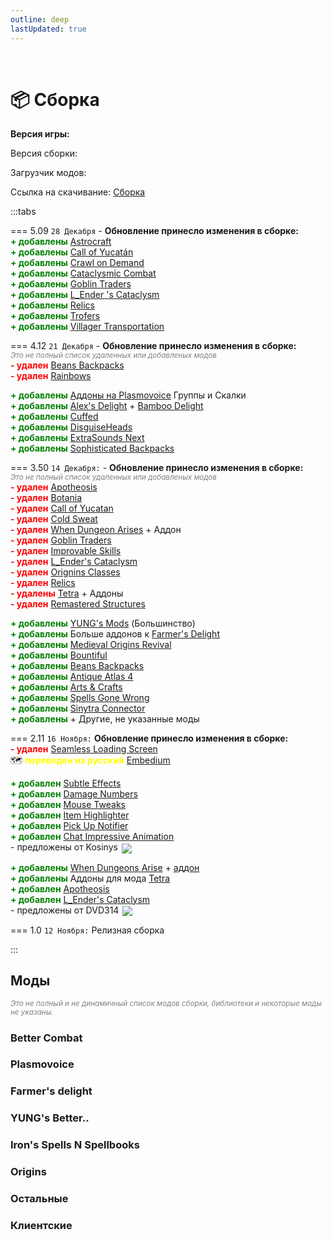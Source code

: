 ```yaml
---
outline: deep
lastUpdated: true
---
```


<Pill name="ML Magic" link="./" icon="solar:archive-bold-duotone" color="#868dcc" /> <br/>
 
# 📦 Сборка

**Версия игры: <Badge type="info" text="1.20.1" />**

Версия сборки: <Badge type="info" text="v5.09" />

Загрузчик модов: <Badge type="info" text="Forge" />

Ссылка на скачивание: [Сборка](https://drive.google.com/file/d/1a8K8X5782bNDVQzNSt-erKd7aEdRItTZ/view?usp=sharing) 


:::tabs 

=== 5.09 
<Badge type="info" text="v5.09"/> `28 Декабря` - **Обновление принесло изменения в сборке:**  <br/> 
**<span style="color: green;">+ добавлены</span>** [Astrocraft](https://www.curseforge.com/minecraft/mc-mods/astrocraft-mod) <br/>
**<span style="color: green;">+ добавлены</span>** [Call of Yucatán](https://www.curseforge.com/minecraft/mc-mods/call-of-yucutan) <br/>
**<span style="color: green;">+ добавлены</span>** [Crawl on Demand](https://www.curseforge.com/minecraft/mc-mods/crawl-on-demand) <br/>
**<span style="color: green;">+ добавлены</span>** [Cataclysmic Combat](https://www.curseforge.com/minecraft/mc-mods/cataclysmic-combat) <br/>
**<span style="color: green;">+ добавлены</span>** [Goblin Traders](https://www.curseforge.com/minecraft/mc-mods/goblin-traders) <br/>
**<span style="color: green;">+ добавлены</span>** [L_Ender 's Cataclysm](https://www.curseforge.com/minecraft/mc-mods/lendercataclysm) <br/>
**<span style="color: green;">+ добавлены</span>** [Relics](https://www.curseforge.com/minecraft/mc-mods/relics-mod) <br/>
**<span style="color: green;">+ добавлены</span>** [Trofers](https://www.curseforge.com/minecraft/mc-mods/trofers) <br/>
**<span style="color: green;">+ добавлены</span>** [Villager Transportation](https://modrinth.com/datapack/villager-transportation) <br/>

=== 4.12 
<Badge type="info" text="v4.12"/> `21 Декабря` - **Обновление принесло изменения в сборке:**  <br/> 
*<span style="color: gray;"><sup>Это не полный список удаленных или добавленых модов</sup></span>*<br/> 
**<span style="color: red;">- удален</span>** [Beans Backpacks](https://modrinth.com/mod/beans-backpacks) <br/>
**<span style="color: red;">- удален</span>** [Rainbows](https://modrinth.com/mod/rainboows) <br/>

**<span style="color: green;">+ добавлены</span>** [Аддоны на Plasmovoice](#plasmovoice) Группы и Скалки <br/>
**<span style="color: green;">+ добавлены</span>** [Alex\'s Delight](https://www.curseforge.com/minecraft/mc-mods/alexs-delight) + [Bamboo Delight](https://www.curseforge.com/minecraft/mc-mods/bamboo-delight) <br/>
**<span style="color: green;">+ добавлены</span>** [Cuffed](https://www.curseforge.com/minecraft/mc-mods/cuffed)<br/>
**<span style="color: green;">+ добавлены</span>** [DisguiseHeads](https://www.curseforge.com/minecraft/mc-mods/disguiseheads)<br/>
**<span style="color: green;">+ добавлены</span>** [ExtraSounds Next](https://www.curseforge.com/minecraft/mc-mods/extrasounds-forge)<br/>
**<span style="color: green;">+ добавлены</span>** [Sophisticated Backpacks](https://www.curseforge.com/minecraft/mc-mods/sophisticated-backpacks)<br/>


=== 3.50 
<Badge type="info" text="v3.50"/>  `14 Декабря:` - **Обновление принесло изменения в сборке:** <br/> 
*<span style="color: gray;"><sup>Это не полный список удаленных или добавленых модов</sup></span>*<br/> 
**<span style="color: red;">- удален</span>** [Apotheosis](https://www.curseforge.com/minecraft/mc-mods/apotheosis) <br/> 
**<span style="color: red;">- удален</span>** [Botania](https://www.curseforge.com/minecraft/mc-mods/botania) <br/>
**<span style="color: red;">- удален</span>** [Call of Yucatan](https://www.curseforge.com/minecraft/mc-mods/call-of-yucutan) <br/>
**<span style="color: red;">- удален</span>** [Cold Sweat](https://www.curseforge.com/minecraft/mc-mods/cold-sweat) <br/>
**<span style="color: red;">- удален</span>** [When Dungeon Arises](https://modrinth.com/mod/when-dungeons-arise) + Аддон <br/>
**<span style="color: red;">- удален</span>** [Goblin Traders](https://mrcrayfish.com/mods/goblintraders/download/ec0ce31fa1f8e4d82bfcfc2a45f9f8092f9fc2df) <br/>
**<span style="color: red;">- удален</span>** [Improvable Skills](https://modrinth.com/mod/improvable-skills) <br/>
**<span style="color: red;">- удален</span>** [L_Ender's Cataclysm](https://modrinth.com/mod/l_enders-cataclysm) <br/>
**<span style="color: red;">- удален</span>** [Orignins Classes](https://www.curseforge.com/minecraft/mc-mods/origins-classes-forge) <br/>
**<span style="color: red;">- удален</span>** [Relics](https://www.curseforge.com/minecraft/mc-mods/relics-mod) <br/>
**<span style="color: red;">- удалены</span>** [Tetra](https://www.curseforge.com/minecraft/mc-mods/tetra) + Аддоны<br/>
**<span style="color: red;">- удален</span>** [Remastered Structures](https://www.curseforge.com/minecraft/mc-mods/remastered-structure) <br/>

**<span style="color: green;">+ добавлены</span>** [YUNG's Mods](#yung-s-better) (Большинство) <br/>
**<span style="color: green;">+ добавлены</span>** Больше аддонов к [Farmer's Delight](#farmer-s-delight) <br/>
**<span style="color: green;">+ добавлены</span>** [Medieval Origins Revival](https://modrinth.com/mod/medieval-origins-revival) <br/>
**<span style="color: green;">+ добавлены</span>** [Bountiful](https://modrinth.com/mod/bountiful) <br/>
**<span style="color: green;">+ добавлены</span>** [Beans Backpacks](https://modrinth.com/mod/beans-backpacks) <br/>
**<span style="color: green;">+ добавлены</span>** [Antique Atlas 4](https://modrinth.com/mod/antique-atlas-4) <br/>
**<span style="color: green;">+ добавлены</span>** [Arts & Crafts](https://modrinth.com/mod/artsandcrafts) <br/>
**<span style="color: green;">+ добавлены</span>** [Spells Gone Wrong](https://modrinth.com/mod/spells-gone-wrong) <br/>
**<span style="color: green;">+ добавлены</span>** [Sinytra Connector](https://www.curseforge.com/minecraft/mc-mods/sinytra-connector) <br/>
**<span style="color: green;">+ добавлены</span>** + Другие, не указанные моды

=== 2.11
<Badge type="info" text="v2.11" /> `16 Ноября:` **Обновление принесло изменения в сборке:**  <br/>
**<span style="color: red;">- удален</span>** [Seamless Loading Screen](https://www.curseforge.com/minecraft/mc-mods/seamless-loading-screen-forge) <br/>
🗺️ **<span style="color: yellow;">переведен на русский</span>** [Embedium](https://www.curseforge.com/minecraft/mc-mods/embeddium) <br/>

**<span style="color: green;">+ добавлен</span>** [Subtle Effects](https://modrinth.com/mod/subtle-effects) <br/>
**<span style="color: green;">+ добавлен</span>** [Damage Numbers](https://modrinth.com/mod/damagenumbers) <br/>
**<span style="color: green;">+ добавлен</span>** [Mouse Tweaks](https://modrinth.com/mod/mouse-tweaks) <br/>
**<span style="color: green;">+ добавлен</span>** [Item Highlighter](https://modrinth.com/mod/item-highlighter) <br/>
**<span style="color: green;">+ добавлен</span>** [Pick Up Notifier](https://modrinth.com/mod/pick-up-notifier) <br/>
**<span style="color: green;">+ добавлен</span>** [Chat Impressive Animation](https://modrinth.com/mod/chat-impressive-animation) <br/>
\- предложены от Kosinys <img src="https://api.mineatar.io/face/58650faf-08ae-438a-a1ce-ec99ba38c4e6?scale=3" style="display: inline; margin: 0 2px; vertical-align: middle;" /> 

**<span style="color: green;">+ добавлены</span>** [When Dungeons Arise](https://modrinth.com/mod/when-dungeons-arise) + [аддон](https://modrinth.com/mod/when-dungeons-arise-seven-seas) <br/>
**<span style="color: green;">+ добавлены</span>** Аддоны для мода [Tetra](https://www.curseforge.com/minecraft/mc-mods/tetra) <br/>
**<span style="color: green;">+ добавлен</span>** [Apotheosis](https://www.curseforge.com/minecraft/mc-mods/apotheosis) <br/>
**<span style="color: green;">+ добавлен</span>** [L_Ender's Cataclysm](https://modrinth.com/mod/l_enders-cataclysm) <br/>
\- предложены от DVD314 <img src="https://api.mineatar.io/face/9806b0b5-baa2-48c6-b70e-64af239a78eb?scale=3" style="display: inline; margin: 0 2px; vertical-align: middle;" />


=== 1.0
<Badge type="info" text="v1.0" /> `12 Ноября:` Релизная сборка 

:::


## Моды
*<span style="color: gray;"><sup>Это не полный и не динамичный список модов сборки, библиотеки и некоторые моды не указаны. </sup></span>*

### Better Combat 
<Box :items="[
  { 
    name: 'Better Combat', 
    link: 'https://www.curseforge.com/minecraft/mc-mods/better-combat-by-daedelus', 
    image: 'https://media.forgecdn.net/avatars/thumbnails/566/413/256/256/637925434672465483.png', 
    color: '#FF0000',  
  },
  { 
    name: 'Aqua Combat', 
    link: 'https://modrinth.com/mod/aqua-combat', 
    image: 'https://cdn.modrinth.com/data/k9CzFr8q/dc9751a61cdb6e5e8764a8c44466d2781ae4085a_96.webp', 
    color: '#00FF00', 
  },
  { 
    name: 'Cataclysmic Combat', 
    link: 'https://www.curseforge.com/minecraft/mc-mods/cataclysmic-combat', 
    image: 'https://media.forgecdn.net/avatars/thumbnails/1004/913/64/64/638526147223016276.png', 
    color: '#00FF00', 
  },
]"
/>

### Plasmovoice 
<Box :items="[
    { 
      name: 'Plasmo Voice', 
      link: 'https://modrinth.com/plugin/plasmo-voice', 
      image: 'https://cdn.modrinth.com/data/1bZhdhsH/72c1641d4af92d93546958a2c87e0b5fd1c3f650_96.webp', 
      color: '#00FF00', 
    },
    { 
      name: 'pv-addon-groups', 
      link: 'https://modrinth.com/plugin/pv-addon-groups', 
      image: 'https://cdn.modrinth.com/data/g2HFPeCl/5513482ddde5ca75effa3237131f89c603c600db.png', 
      color: '#00FF00',   
    },
    { 
      name: 'pv-addon-sculk', 
      link: 'https://modrinth.com/plugin/pv-addon-sculk', 
      image: 'https://cdn.modrinth.com/data/7dI2zrDy/d4ebf35b0364a3d3851c382cc4c8125afbeec3b1.png', 
      color: '#00FF00',   
    },
  ]"
/>

### Farmer's delight 
<Box :items="[
  { 
    name: 'Farmer\'s Delight', 
    link: 'https://www.curseforge.com/minecraft/mc-mods/farmers-delight', 
    image: 'https://media.forgecdn.net/avatars/thumbnails/396/11/256/256/637595005615179370.png', 
    color: '#FF0000',  
  },
  { 
    name: 'Nether\'s Delight', 
    link: 'https://www.curseforge.com/minecraft/mc-mods/nethers-delight', 
    image: 'https://media.forgecdn.net/avatars/thumbnails/397/613/256/256/637598857629083481.png', 
    color: '#FF0000',  
  },
  { 
    name: 'My Nether\'s Delight', 
    link: 'https://www.curseforge.com/minecraft/mc-mods/my-nethers-delight', 
    image: 'https://media.forgecdn.net/avatars/thumbnails/1036/230/256/256/638560666018816482.png', 
    color: '#FF0000',  
  },
  { 
    name: 'Aquamirae Delight', 
    link: 'https://modrinth.com/mod/aquamirae-delight', 
    image: 'https://cdn.modrinth.com/data/cCXV545X/b5b15a5fdab90a6075408aae2ed1c204dbcf0043.png', 
    color: '#00FF00', 
  },
  { 
    name: 'Chef\'s Delight', 
    link: 'https://modrinth.com/mod/chefs-delight', 
    image: 'https://cdn.modrinth.com/data/pvcsfne4/4c31bd820651aaea721c87186a1007a415f1311e_96.webp', 
    color: '#00FF00', 
  },
  { 
    name: 'Corn Delight', 
    link: 'https://modrinth.com/mod/corn-delight', 
    image: 'https://cdn.modrinth.com/data/uxLAKWU8/cf30d49b57cd91cf2c06e850c8728151ce89a79a.png', 
    color: '#00FF00', 
  },
  { 
    name: 'Crabber\'s Delight', 
    link: 'https://modrinth.com/mod/crabbers-delight', 
    image: 'https://cdn.modrinth.com/data/gBGdVBJy/dda9137ec6e5a1abccbf921e100c20dcfa5cba2d.png', 
    color: '#00FF00', 
  },
  { 
    name: 'End\'s Delight', 
    link: 'https://modrinth.com/mod/ends-delight', 
    image: 'https://cdn.modrinth.com/data/yHN0njMr/bc333fa34161b1e4d3c2e185210bb558aa1d480a.png', 
    color: '#00FF00', 
  },
  { 
    name: 'Iron\'s Spells Delight', 
    link: 'https://modrinth.com/mod/irons-spells-delight', 
    image: 'https://cdn.modrinth.com/data/Ne9jukgU/dff6b43ae8b0148b2ab7cae12b14d4a0e19f59b6_96.webp', 
    color: '#00FF00', 
  },
  { 
    name: 'Miner\'s Delight', 
    link: 'https://modrinth.com/mod/miners-delight', 
    image: 'https://cdn.modrinth.com/data/qMxbM4BQ/0d6f967d3ad184dd296c62a9891e2b2b7d45f61d.png', 
    color: '#00FF00', 
  },
  { 
    name: 'More Delight', 
    link: 'https://modrinth.com/mod/more-delight', 
    image: 'https://cdn.modrinth.com/data/znHQQtuU/a0b97c0306ac9507bca7b81059fb146051596e08.gif', 
    color: '#00FF00', 
  },
  { 
    name: 'Alex\'s Delight', 
    link: 'https://www.curseforge.com/minecraft/mc-mods/alexs-delight', 
    image: 'https://media.forgecdn.net/avatars/thumbnails/467/198/64/64/637748653028908201.png', 
    color: '#FF0000',  
  },
  { 
    name: 'Bamboo Delight', 
    link: 'https://www.curseforge.com/minecraft/mc-mods/bamboo-delight', 
    image: 'https://media.forgecdn.net/avatars/thumbnails/1031/712/64/64/638554579078308519.png', 
    color: '#FF0000',  
  },
]"
/>

### YUNG's Better.. 
<Box :items="[
  { 
    name: 'Desert Temples', 
    link: 'https://modrinth.com/mod/yungs-better-desert-temples', 
    image: 'https://cdn.modrinth.com/data/XNlO7sBv/32fc82949e922ad9281ac9a8fe965afc04261848_96.webp', 
    color: '#00FF00', 
  },
  { 
    name: 'Dungeons', 
    link: 'https://modrinth.com/mod/yungs-better-dungeons', 
    image: 'https://cdn.modrinth.com/data/o1C1Dkj5/9b54b2d932a5a5b6565c93814935c04902f3179b_96.webp', 
    color: '#00FF00', 
  },
  { 
    name: 'Jungle Temples', 
    link: 'https://modrinth.com/mod/yungs-better-jungle-temples', 
    image: 'https://cdn.modrinth.com/data/z9Ve58Ih/a142b7d112fe6812592de7db2d2badb1398100a7_96.webp', 
    color: '#00FF00', 
  },
  { 
    name: 'Mineshafts', 
    link: 'https://modrinth.com/mod/yungs-better-mineshafts', 
    image: 'https://cdn.modrinth.com/data/HjmxVlSr/4e41ef8344db48b8368cd3d6f35844c8a619f446_96.webp', 
    color: '#00FF00', 
  },
  { 
    name: 'Nether Fortresses', 
    link: 'https://modrinth.com/mod/yungs-better-nether-fortresses', 
    image: 'https://cdn.modrinth.com/data/Z2mXHnxP/3c88dd70c00b5e47addd9fdeba53a7c96076088d_96.webp', 
    color: '#00FF00', 
  },
  { 
    name: 'Ocean Monuments', 
    link: 'https://modrinth.com/mod/yungs-better-ocean-monuments', 
    image: 'https://cdn.modrinth.com/data/3dT9sgt4/05c04c64ab9e5bf523701fa7bc0ac54adec25337_96.webp', 
    color: '#00FF00', 
  },
  { 
    name: 'Witch Huts', 
    link: 'https://modrinth.com/mod/yungs-better-witch-huts', 
    image: 'https://cdn.modrinth.com/data/t5FRdP87/20d3e930ec0a010723df61df091160104294e0b0_96.webp', 
    color: '#00FF00', 
  },
  { 
    name: 'Bridges', 
    link: 'https://modrinth.com/mod/yungs-bridges', 
    image: 'https://cdn.modrinth.com/data/Ht4BfYp6/b465e98ac5f2742cf52292e6649b6abb76665e8f_96.webp', 
    color: '#00FF00', 
  },
  { 
    name: 'Extras', 
    link: 'https://modrinth.com/mod/yungs-extras', 
    image: 'https://cdn.modrinth.com/data/ZYgyPyfq/153c00f1d64b90c8b5fd0c5136df91a65efc1df2_96.webp', 
    color: '#00FF00', 
  },
]"
/>





### Iron's Spells N Spellbooks 
<Box :items="[
  { 
    name: 'Spellbooks', 
    link: 'https://www.curseforge.com/minecraft/mc-mods/irons-spells-n-spellbooks', 
    image: 'https://media.forgecdn.net/avatars/thumbnails/871/265/256/256/638288661913483053.png', 
    color: '#FF0000',  
  },
  { 
    name: 'Spells Gone Wrong', 
    link: 'https://modrinth.com/mod/spells-gone-wrong', 
    image: 'https://cdn.modrinth.com/data/4ugLsKOh/8a1bdbfdcfad7fd4d4079c1e5388086555186441_96.webp', 
    color: '#00FF00', 
  },
]"
/>


### Origins 
<Box :items="[
  { 
    name: 'Origins', 
    link: 'https://www.curseforge.com/minecraft/mc-mods/origins-forge', 
    image: 'https://media.forgecdn.net/avatars/thumbnails/373/582/256/256/637546267631048138.png', 
    color: '#FF0000',  
  },
  { 
    name: 'Medieval Origins Revival', 
    link: 'https://modrinth.com/mod/medieval-origins-revival', 
    image: 'https://cdn.modrinth.com/data/3FJ8AhW0/3de152ce3176f3dfabfccbb7210a3fca70fae013.png', 
    color: '#FF0000',   
  },
]"
/>

### Остальные 
<Box :items="[
  { 
    name: 'Call of Yucatán', 
    link: 'https://www.curseforge.com/minecraft/mc-mods/call-of-yucutan', 
    image: 'https://media.forgecdn.net/avatars/thumbnails/1002/886/64/64/638523299285638581.png', 
    color: '#FF0000', 
  },
  { 
    name: 'Crawl on Demand', 
    link: 'https://www.curseforge.com/minecraft/mc-mods/crawl-on-demand', 
    image: 'https://media.forgecdn.net/avatars/thumbnails/834/590/64/64/638225436318096980.jpeg', 
    color: '#FF0000', 
  },
  { 
    name: 'Villager Transportation', 
    link: 'https://modrinth.com/datapack/villager-transportation', 
    image: 'https://cdn.modrinth.com/data/vLUPqRLH/359e802ab9fcae30836b59c5943ae061f5059b50_96.webp', 
    color: '#FF0000', 
  },
  { 
    name: 'Trofers', 
    link: 'https://www.curseforge.com/minecraft/mc-mods/trofers', 
    image: 'https://media.forgecdn.net/avatars/thumbnails/382/156/64/64/637566129446964304.png', 
    color: '#FF0000', 
  },
  { 
    name: 'Relics', 
    link: 'https://www.curseforge.com/minecraft/mc-mods/relics-mod', 
    image: 'https://media.forgecdn.net/avatars/thumbnails/1124/47/64/64/638680710071253437_animated.gif', 
    color: '#FF0000', 
  },
  { 
    name: 'L_Ender \'s Cataclysm', 
    link: 'https://www.curseforge.com/minecraft/mc-mods/lendercataclysm', 
    image: 'https://media.forgecdn.net/avatars/thumbnails/460/870/64/64/637739722679428303.png', 
    color: '#FF0000', 
  },
  { 
    name: 'Goblin Traders', 
    link: 'https://www.curseforge.com/minecraft/mc-mods/goblin-traders', 
    image: 'https://media.forgecdn.net/avatars/thumbnails/871/321/64/64/638288811545199466.png', 
    color: '#FF0000', 
  },
  { 
    name: 'Sophisticated Backpacks', 
    link: 'https://www.curseforge.com/minecraft/mc-mods/sophisticated-backpacks', 
    image: 'https://media.forgecdn.net/avatars/thumbnails/375/56/64/64/637549610342642859.png', 
    color: '#FF0000',    
  },
  { 
    name: 'ExtraSounds Next', 
    link: 'https://www.curseforge.com/minecraft/mc-mods/extrasounds-forge', 
    image: 'https://media.forgecdn.net/avatars/thumbnails/915/603/64/64/638373740617344566.png', 
    color: '#FF0000',    
  },
  { 
    name: 'DisguiseHeads', 
    link: 'https://www.curseforge.com/minecraft/mc-mods/disguiseheads', 
    image: 'https://media.forgecdn.net/avatars/thumbnails/509/623/64/64/637827899248994972.png', 
    color: '#FF0000',    
  },
  { 
    name: 'Cuffed', 
    link: 'https://www.curseforge.com/minecraft/mc-mods/cuffed', 
    image: 'https://media.forgecdn.net/avatars/thumbnails/861/843/64/64/638269835732271886.png', 
    color: '#FF0000',    
  },
  { 
    name: 'Geophilic', 
    link: 'https://www.curseforge.com/minecraft/mc-mods/geophilic', 
    image: 'https://media.forgecdn.net/avatars/thumbnails/648/354/256/256/638049857735165515.png', 
    color: '#FF0000',  
  },
  { 
    name: 'Elytra Slot', 
    link: 'https://www.curseforge.com/minecraft/mc-mods/elytra-slot', 
    image: 'https://media.forgecdn.net/avatars/thumbnails/209/40/256/256/636979175379460863.png', 
    color: '#FF0000',  
  },
  { 
    name: 'Bountiful', 
    link: 'https://modrinth.com/mod/bountiful', 
    image: 'https://cdn.modrinth.com/data/BpwWFOVM/icon.png', 
    color: '#00FF00', 
  },
  { 
    name: 'Stellarity', 
    link: 'https://modrinth.com/datapack/stellarity', 
    image: 'https://cdn.modrinth.com/data/bZgeDzN8/334f13776890a2b288269a3bbdbd6719719524fe_96.webp', 
    color: '#00FF00', 
  },
  { 
    name: 'Antique Atlas 4', 
    link: 'https://modrinth.com/mod/antique-atlas-4', 
    image: 'https://cdn.modrinth.com/data/Y5Ve4Ui4/afa76ec243b9fcfbbdc164f1d960747e99cab704.png', 
    color: '#00FF00', 
  },
  { 
    name: 'Arts & Crafts', 
    link: 'https://modrinth.com/mod/artsandcrafts', 
    image: 'https://cdn.modrinth.com/data/JI9mEkvq/ab8c87c86a7216bb8c064f1d9ebdbb00b56affc3.png', 
    color: '#00FF00', 
  },
  { 
    name: 'Alex\'s Mobs', 
    link: 'https://www.curseforge.com/minecraft/mc-mods/alexs-mobs', 
    image: 'https://media.forgecdn.net/avatars/thumbnails/543/777/256/256/637874731161865623.jpeg', 
    color: '#FF0000',  
  },
  { 
    name: 'Artifacts', 
    link: 'https://www.curseforge.com/minecraft/mc-mods/artifacts', 
    image: 'https://media.forgecdn.net/avatars/thumbnails/444/622/256/256/637699815276651872.png', 
    color: '#FF0000',  
  },
  { 
    name: 'Exposure', 
    link: 'https://www.curseforge.com/minecraft/mc-mods/exposure', 
    image: 'https://media.forgecdn.net/avatars/thumbnails/1029/426/256/256/638551434733696364_animated.gif', 
    color: '#FF0000',  
  },
  { 
    name: 'Target Dummy', 
    link: 'https://www.curseforge.com/minecraft/mc-mods/mmmmmmmmmmmm', 
    image: 'https://media.forgecdn.net/avatars/thumbnails/727/100/256/256/638080208599452100.png', 
    color: '#FF0000',  
  },
  { 
    name: 'Etched', 
    link: 'https://www.curseforge.com/minecraft/mc-mods/etched', 
    image: 'https://media.forgecdn.net/avatars/thumbnails/939/472/256/256/638419301379970746.png', 
    color: '#FF0000',  
  },
  { 
    name: 'Another Furniture', 
    link: 'https://www.curseforge.com/minecraft/mc-mods/another-furniture', 
    image: 'https://media.forgecdn.net/avatars/thumbnails/531/947/256/256/637854788299840042.png', 
    color: '#FF0000',  
  },
  { 
    name: 'Ribbits', 
    link: 'https://www.curseforge.com/minecraft/mc-mods/ribbits', 
    image: 'https://media.forgecdn.net/avatars/thumbnails/1013/839/256/256/638538895773776677.png', 
    color: '#FF0000',  
  },
  { 
    name: 'Mob Variants', 
    link: 'https://www.curseforge.com/minecraft/mc-mods/more-mob-variants', 
    image: 'https://media.forgecdn.net/avatars/thumbnails/629/271/256/256/638027075824799126.png', 
    color: '#FF0000',  
  },
  { 
    name: 'Lootr', 
    link: 'https://www.curseforge.com/minecraft/mc-mods/lootr', 
    image: 'https://media.forgecdn.net/avatars/thumbnails/337/5/256/256/637473842688195004.png', 
    color: '#FF0000',  
  },
  { 
    name: 'Aquamirae', 
    link: 'https://www.curseforge.com/minecraft/mc-mods/ob-aquamirae', 
    image: 'https://media.forgecdn.net/avatars/thumbnails/464/755/256/256/637744772991786976.png', 
    color: '#FF0000',  
  },
]"/>


### Клиентские 
<Box :items="[
    { 
    name: 'Astrocraft: Realistic Night Skies', 
    link: 'https://www.curseforge.com/minecraft/mc-mods/astrocraft-mod', 
    image: 'https://media.forgecdn.net/avatars/thumbnails/1072/388/64/64/638608219619134457.webp', 
    color: '#FF0000', 
    },
    { 
      name: 'Screenshot Viewer', 
      link: 'https://www.curseforge.com/minecraft/mc-mods/screenshot-viewer', 
      image: 'https://media.forgecdn.net/avatars/thumbnails/627/914/64/64/638023801589782702.png', 
      color: '#FF0000',  
    },
    { 
      name: 'CameraOverhaul', 
      link: 'https://www.curseforge.com/minecraft/mc-mods/cameraoverhaul', 
      image: 'https://media.forgecdn.net/avatars/thumbnails/317/804/64/64/637422829433375470.png', 
      color: '#FF0000',  
    },
    { 
      name: 'Sinytra Connector', 
      link: 'https://www.curseforge.com/minecraft/mc-mods/sinytra-connector', 
      image: 'https://media.forgecdn.net/avatars/thumbnails/850/655/64/64/638252277608029851.png', 
      color: '#FF0000',  
    },
    { 
      name: 'JEI', 
      link: 'https://www.curseforge.com/minecraft/mc-mods/jei', 
      image: 'https://media.forgecdn.net/avatars/thumbnails/29/69/256/256/635838945588716414.jpeg', 
      color: '#FF0000',  
    },
    { 
      name: 'Dynamic Crosshair', 
      link: 'https://www.curseforge.com/minecraft/mc-mods/dynamic-crosshair', 
      image: 'https://media.forgecdn.net/avatars/thumbnails/547/853/256/256/637882438968201811.png', 
      color: '#FF0000',  
    },
    { 
      name: 'Embeddium', 
      link: 'https://www.curseforge.com/minecraft/mc-mods/embeddium', 
      image: 'https://media.forgecdn.net/avatars/thumbnails/893/778/256/256/638336829931216743.png', 
      color: '#FF0000',  
    },
    { 
      name: 'Jade 🔍', 
      link: 'https://www.curseforge.com/minecraft/mc-mods/jade', 
      image: 'https://media.forgecdn.net/avatars/thumbnails/207/323/256/256/636965628804677340.png', 
      color: '#FF0000',  
    },
    { 
      name: 'Not En. Anim.', 
      link: 'https://modrinth.com/mod/not-enough-animations', 
      image: 'https://cdn.modrinth.com/data/MPCX6s5C/b97fd5f7a893165052408b747286d6eb38d57abb_96.webp', 
      color: '#00FF00', 
    },
    { 
      name: 'FancyMenu', 
      link: 'https://www.curseforge.com/minecraft/mc-mods/fancymenu', 
      image: 'https://media.forgecdn.net/avatars/thumbnails/935/544/256/256/638412386316055428.png', 
      color: '#FF0000',  
    },
    { 
      name: 'AppleSkin', 
      link: 'https://www.curseforge.com/minecraft/mc-mods/appleskin', 
      image: 'https://media.forgecdn.net/avatars/thumbnails/47/527/256/256/636066936394500688.png', 
      color: '#FF0000',  
    },
    { 
      name: 'Subtle Effects', 
      link: 'https://modrinth.com/mod/subtle-effects', 
      image: 'https://cdn.modrinth.com/data/4q8UOK1d/8a5d3febe9a9badba435a3f66a49668d04ada01f_96.webp', 
      color: '#00FF00', 
    },
    { 
      name: 'Damage Numbers', 
      link: 'https://modrinth.com/mod/damagenumbers', 
      image: 'https://cdn.modrinth.com/data/iWdXs2dQ/a267af77da4c8380e57bfa8258a5abd3b98547cc.png', 
      color: '#00FF00', 
    },
    { 
      name: 'Mouse Tweaks', 
      link: 'https://modrinth.com/mod/mouse-tweaks', 
      image: 'https://cdn.modrinth.com/data/aC3cM3Vq/6c0eaa4e60a9c87f4766f222ff63286f09da32c0_96.webp', 
      color: '#00FF00', 
    },
    { 
      name: 'Item Highlighter', 
      link: 'https://modrinth.com/mod/item-highlighter', 
      image: 'https://cdn.modrinth.com/data/cVNW5lr6/5e15f8c53ea36ca5391cdd9bbdea33261fa4c18d_96.webp', 
      color: '#00FF00', 
    },
    { 
      name: 'Pick Up Notifier', 
      link: 'https://modrinth.com/mod/pick-up-notifier', 
      image: 'https://cdn.modrinth.com/data/ZX66K16c/8005a3a223dde914bebce0639db1127950cc6c1b_96.webp', 
      color: '#00FF00', 
    },
    { 
      name: 'Chat Impressive Animation', 
      link: 'https://modrinth.com/mod/chat-impressive-animation', 
      image: 'https://cdn.modrinth.com/data/DnL1AGAI/94dc7f885aff308e6af79d12f8f3d9923a413d09_96.webp', 
      color: '#00FF00', 
    },
    ]"
/>